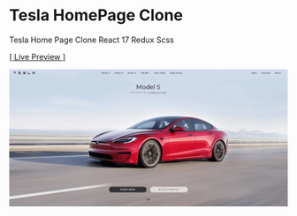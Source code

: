 # Tesla HomePage Clone

Tesla Home Page Clone
React 17
Redux
Scss

<a href="https://rezamehdipour.ir/tesla">[ Live Preview ]</a>

![preview](preview.jpg)
